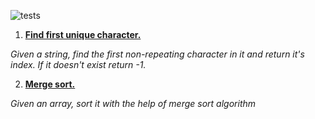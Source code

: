 ![tests](https://github.com/AntiHero/AlgoJS/actions/workflows/tests.yml/badge.svg)

1. [**Find first unique character.**](https://github.com/AntiHero/AlgoJS/blob/master/firstUniqueCharacter.js) 

*Given a string, find the first non-repeating character in it
and return it's index. If it doesn't exist return -1.*

2. [**Merge sort.**](https://github.com/AntiHero/AlgoJS/blob/master/mergeSort.js)  

*Given an array, sort it with the help of merge sort algorithm*